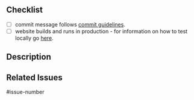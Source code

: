 <!--
Please read the [Code of Conduct](https://github.com/appsody/website/blob/master/CODE_OF_CONDUCT.md) and the [Contributing Guidelines](https://github.com/appsody/website/blob/master/CONTRIBUTING.md) before opening a pull request.
-->

## Checklist
<!-- For completed items, change [ ] to [x]. -->

- [ ] commit message follows [commit guidelines](https://github.com/appsody/website/blob/master/CONTRIBUTING.md#commit-message-guidelines).
- [ ] website builds and runs in production - for information on how to test locally go [here](../DEVELOPMENT.md).

## Description
<!-- Write a brief description of the changes introduced by this PR -->

## Related Issues
<!--
  Link to the issue that is fixed by this PR (if there is one)
  e.g. Fixes #32, Related to #54, etc.
-->
#issue-number